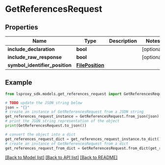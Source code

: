 # GetReferencesRequest


## Properties

Name | Type | Description | Notes
------------ | ------------- | ------------- | -------------
**include_declaration** | **bool** |  | [optional] 
**include_raw_response** | **bool** |  | [optional] 
**symbol_identifier_position** | [**FilePosition**](FilePosition.md) |  | 

## Example

```python
from lsproxy_sdk.models.get_references_request import GetReferencesRequest

# TODO update the JSON string below
json = "{}"
# create an instance of GetReferencesRequest from a JSON string
get_references_request_instance = GetReferencesRequest.from_json(json)
# print the JSON string representation of the object
print(GetReferencesRequest.to_json())

# convert the object into a dict
get_references_request_dict = get_references_request_instance.to_dict()
# create an instance of GetReferencesRequest from a dict
get_references_request_from_dict = GetReferencesRequest.from_dict(get_references_request_dict)
```
[[Back to Model list]](../README.md#documentation-for-models) [[Back to API list]](../README.md#documentation-for-api-endpoints) [[Back to README]](../README.md)


